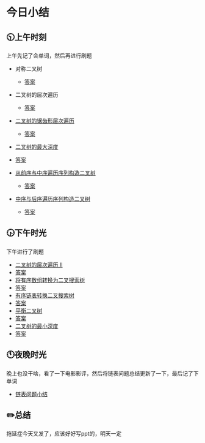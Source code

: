 # 今日小结

## :clock1030:上午时刻

上午先记了会单词，然后再进行刷题

* 对称二叉树

  * [答案](https://github.com/zhou-ning/LeetCode/blob/master/leetCode/isSymmetric.java)
* 二叉树的层次遍历

  * [答案](https://github.com/zhou-ning/LeetCode/blob/master/leetCode/levelOrder.java)
* [二叉树的锯齿形层次遍历](https://leetcode-cn.com/problems/binary-tree-zigzag-level-order-traversal/)
  * [答案](https://github.com/zhou-ning/LeetCode/blob/master/leetCode/zigzagLevelOrder.java)
*  [二叉树的最大深度](https://leetcode-cn.com/problems/maximum-depth-of-binary-tree/)

  * [答案](https://github.com/zhou-ning/LeetCode/blob/master/leetCode/maxDepth.java)
* [从前序与中序遍历序列构造二叉树](https://leetcode-cn.com/problems/construct-binary-tree-from-preorder-and-inorder-traversal/)
  * [答案](https://github.com/zhou-ning/LeetCode/blob/master/leetCode/buildTree.java)
* [中序与后序遍历序列构造二叉树](https://leetcode-cn.com/problems/construct-binary-tree-from-inorder-and-postorder-traversal/)
  * [答案](https://github.com/zhou-ning/LeetCode/blob/master/leetCode/buildTree2.java)




## :clock430:下午时光

下午进行了刷题
* [二叉树的层次遍历 II](https://leetcode-cn.com/problems/binary-tree-level-order-traversal-ii/)
* [答案](https://github.com/zhou-ning/LeetCode/blob/master/leetCode/levelOrderBottom.java)
* [将有序数组转换为二叉搜索树](https://leetcode-cn.com/problems/convert-sorted-array-to-binary-search-tree/)
* [答案](https://github.com/zhou-ning/LeetCode/blob/master/leetCode/sortedArrayToBST.java)
* [有序链表转换二叉搜索树](https://leetcode-cn.com/problems/convert-sorted-list-to-binary-search-tree/)
* [答案](https://github.com/zhou-ning/LeetCode/blob/master/leetCode/sortedListToBST.java)
* [平衡二叉树](https://leetcode-cn.com/problems/balanced-binary-tree/)
* [答案](https://github.com/zhou-ning/LeetCode/blob/master/leetCode/isBalanced.java)
* [二叉树的最小深度](https://leetcode-cn.com/problems/minimum-depth-of-binary-tree/)
* [答案](https://github.com/zhou-ning/LeetCode/blob/master/leetCode/minDepth.java)

## :clock11:夜晚时光

晚上也没干啥，看了一下电影影评，然后将链表问题总结更新了一下，最后记了下单词

* [链表问题小结](https://www.cnblogs.com/zhou-ning/articles/13308795.html)

## :pencil2:总结

拖延症今天又发了，应该好好写ppt的，明天一定
